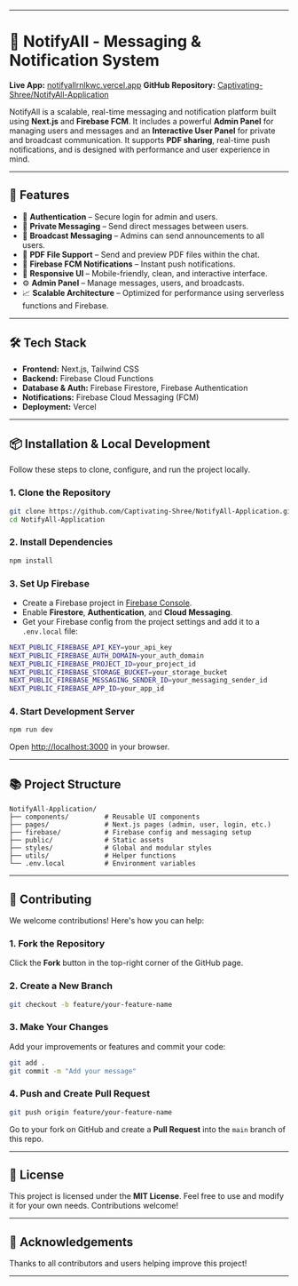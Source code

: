 
---
# 📣 NotifyAll - Messaging & Notification System

**Live App:** [notifyallrnlkwc.vercel.app](https://notifyallrnlkwc.vercel.app)
**GitHub Repository:** [Captivating-Shree/NotifyAll-Application](https://github.com/Captivating-Shree/NotifyAll-Application)

NotifyAll is a scalable, real-time messaging and notification platform built using **Next.js** and **Firebase FCM**. It includes a powerful **Admin Panel** for managing users and messages and an **Interactive User Panel** for private and broadcast communication. It supports **PDF sharing**, real-time push notifications, and is designed with performance and user experience in mind.

---

## 🚀 Features

* 🔐 **Authentication** – Secure login for admin and users.
* 💬 **Private Messaging** – Send direct messages between users.
* 📢 **Broadcast Messaging** – Admins can send announcements to all users.
* 📎 **PDF File Support** – Send and preview PDF files within the chat.
* 🔔 **Firebase FCM Notifications** – Instant push notifications.
* 📱 **Responsive UI** – Mobile-friendly, clean, and interactive interface.
* ⚙️ **Admin Panel** – Manage messages, users, and broadcasts.
* 📈 **Scalable Architecture** – Optimized for performance using serverless functions and Firebase.

---

## 🛠️ Tech Stack

* **Frontend:** Next.js, Tailwind CSS
* **Backend:** Firebase Cloud Functions
* **Database & Auth:** Firebase Firestore, Firebase Authentication
* **Notifications:** Firebase Cloud Messaging (FCM)
* **Deployment:** Vercel

---

## 📦 Installation & Local Development

Follow these steps to clone, configure, and run the project locally.

### 1. Clone the Repository

```bash
git clone https://github.com/Captivating-Shree/NotifyAll-Application.git
cd NotifyAll-Application
```

### 2. Install Dependencies

```bash
npm install
```

### 3. Set Up Firebase

* Create a Firebase project in [Firebase Console](https://console.firebase.google.com).
* Enable **Firestore**, **Authentication**, and **Cloud Messaging**.
* Get your Firebase config from the project settings and add it to a `.env.local` file:

```bash
NEXT_PUBLIC_FIREBASE_API_KEY=your_api_key
NEXT_PUBLIC_FIREBASE_AUTH_DOMAIN=your_auth_domain
NEXT_PUBLIC_FIREBASE_PROJECT_ID=your_project_id
NEXT_PUBLIC_FIREBASE_STORAGE_BUCKET=your_storage_bucket
NEXT_PUBLIC_FIREBASE_MESSAGING_SENDER_ID=your_messaging_sender_id
NEXT_PUBLIC_FIREBASE_APP_ID=your_app_id
```

### 4. Start Development Server

```bash
npm run dev
```

Open [http://localhost:3000](http://localhost:3000) in your browser.

---

## 📚 Project Structure

```
NotifyAll-Application/
├── components/         # Reusable UI components
├── pages/              # Next.js pages (admin, user, login, etc.)
├── firebase/           # Firebase config and messaging setup
├── public/             # Static assets
├── styles/             # Global and modular styles
├── utils/              # Helper functions
└── .env.local          # Environment variables
```

---

## 🤝 Contributing

We welcome contributions! Here's how you can help:

### 1. Fork the Repository

Click the **Fork** button in the top-right corner of the GitHub page.

### 2. Create a New Branch

```bash
git checkout -b feature/your-feature-name
```

### 3. Make Your Changes

Add your improvements or features and commit your code:

```bash
git add .
git commit -m "Add your message"
```

### 4. Push and Create Pull Request

```bash
git push origin feature/your-feature-name
```

Go to your fork on GitHub and create a **Pull Request** into the `main` branch of this repo.

---

## 📄 License

This project is licensed under the **MIT License**.
Feel free to use and modify it for your own needs. Contributions welcome!

---

## 🙌 Acknowledgements

Thanks to all contributors and users helping improve this project!

---
